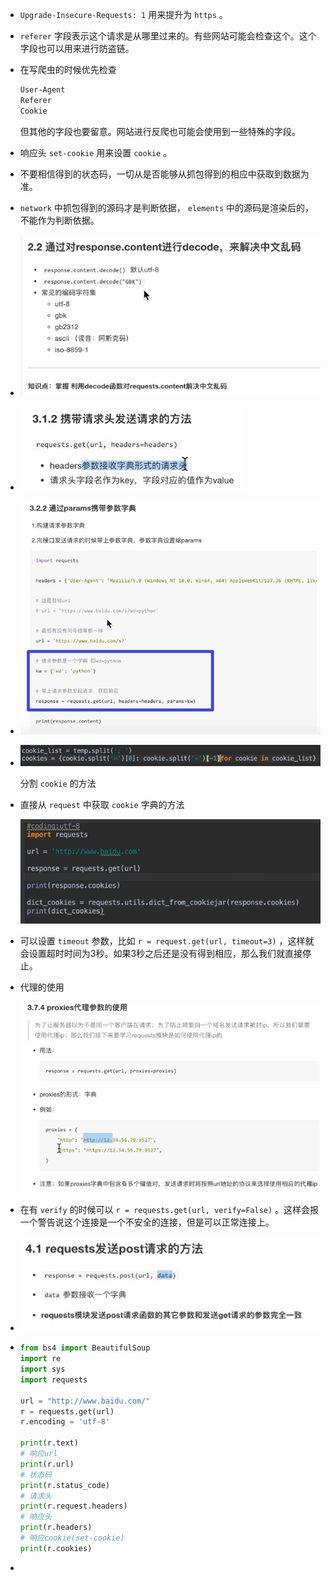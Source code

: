 + `Upgrade-Insecure-Requests: 1` 用来提升为 `https` 。

+ `referer` 字段表示这个请求是从哪里过来的。有些网站可能会检查这个。这个字段也可以用来进行防盗链。

+ 在写爬虫的时候优先检查

  ```html
  User-Agent
  Referer
  Cookie
  ```

  但其他的字段也要留意。网站进行反爬也可能会使用到一些特殊的字段。

+ 响应头 `set-cookie` 用来设置 `cookie` 。

+ 不要相信得到的状态码，一切从是否能够从抓包得到的相应中获取到数据为准。

+ `network` 中抓包得到的源码才是判断依据， `elements` 中的源码是渲染后的，不能作为判断依据。

+ ![image-20211111113848555](https://raw.githubusercontent.com/smallzhong/new_new_picgo_picbed/main/image-20211111113848555.png)

+ ![image-20211111114638787](https://raw.githubusercontent.com/smallzhong/new_new_picgo_picbed/main/image-20211111114638787.png)

+ ![image-20211111115701264](https://raw.githubusercontent.com/smallzhong/new_new_picgo_picbed/main/image-20211111115701264.png)

+ ![image-20211111120854473](https://raw.githubusercontent.com/smallzhong/new_new_picgo_picbed/main/image-20211111120854473.png)

  分割 `cookie` 的方法

+ 直接从 `request` 中获取 `cookie` 字典的方法

  ![image-20211111121347609](https://raw.githubusercontent.com/smallzhong/new_new_picgo_picbed/main/image-20211111121347609.png)

+ 可以设置 `timeout` 参数，比如 `r = request.get(url, timeout=3)` ，这样就会设置超时时间为3秒。如果3秒之后还是没有得到相应，那么我们就直接停止。

+ 代理的使用

  ![image-20211111124245246](https://raw.githubusercontent.com/smallzhong/new_new_picgo_picbed/main/image-20211111124245246.png)

+ 在有 `verify` 的时候可以 `r = requests.get(url, verify=False)` 。这样会报一个警告说这个连接是一个不安全的连接，但是可以正常连接上。

+ ![image-20211111130729609](https://raw.githubusercontent.com/smallzhong/new_new_picgo_picbed/main/image-20211111130729609.png)

+ ```python
  from bs4 import BeautifulSoup
  import re
  import sys
  import requests
  
  url = "http://www.baidu.com/"
  r = requests.get(url)
  r.encoding = 'utf-8'
  
  print(r.text)
  # 响应url
  print(r.url)
  # 状态码
  print(r.status_code)
  # 请求头
  print(r.request.headers)
  # 响应头
  print(r.headers)
  # 响应cookie(set-cookie)
  print(r.cookies)
  ```

+ 
